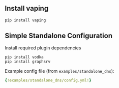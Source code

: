 
#

## Install vaping

```
pip install vaping
```

## Simple Standalone Configuration


Install required plugin dependencies

```
pip install vodka
pip install graphsrv
```

Example config file (from `examples/standalone_dns`):

```yaml
{!examples/standalone_dns/config.yml!}
```

